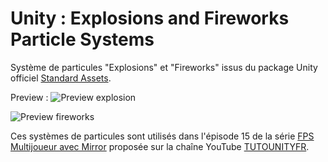 # Unity : Explosions and Fireworks Particle Systems

Système de particules "Explosions" et "Fireworks" issus du package Unity officiel [Standard Assets](https://assetstore.unity.com/packages/essentials/asset-packs/standard-assets-for-unity-2018-4-32351).

Preview :
![Preview explosion](https://www.tutounity.fr/upload/github/preview-explosion.gif)

![Preview fireworks](https://www.tutounity.fr/upload/github/preview-fireworks.gif)

Ces systèmes de particules sont utilisés dans l'épisode 15 de la série [FPS Multijoueur avec Mirror](https://www.youtube.com/watch?v=65i-egqXY0o&list=PLUWxWDlz8PYI2OdmIhOnxg92kl0DgS1EN) proposée sur la chaîne YouTube [TUTOUNITYFR](https://www.youtube.com/c/tutounityfr).
